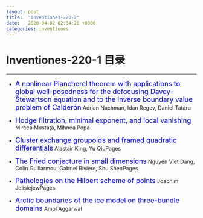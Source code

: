 ```yaml
---
layout: post
title:  "Inventiones-220-2"
date:   2020-04-02 02:34:20 +0800
categories: inventiones
---
```


# Inventiones-220-1 目录
------

- <font color="#0000dd" size="4">A nonlinear Plancherel theorem with applications to global well-posedness for the defocusing Davey–Stewartson equation and to the inverse boundary value problem of Calderón</font>
 Adrian Nachman, Idan Regev, Daniel Tataru


- <font color="#0000dd" size="4">Hodge filtration, minimal exponent, and local vanishing</font>
 Mircea Mustaţă, Mihnea Popa


- <font color="#0000dd" size="4">Cluster exchange groupoids and framed quadratic differentials</font>
Alastair King, Yu QiuPages


- <font color="#0000dd" size="4">The Fried conjecture in small dimensions</font>
Nguyen Viet Dang, Colin Guillarmou, Gabriel Rivière, Shu ShenPages


- <font color="#0000dd" size="4">Pathologies on the Hilbert scheme of points</font>
Joachim JelisiejewPages


- <font color="#0000dd" size="4">Arctic boundaries of the ice model on three-bundle domains</font>
Amol Aggarwal



